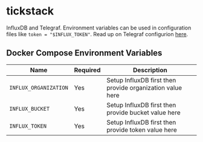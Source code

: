 # tickstack

InfluxDB and Telegraf. Environment variables can be used in configuration files like `token = "$INFLUX_TOKEN"`. Read up on Telegraf configurion [here](https://docs.influxdata.com/telegraf/v1.22/configuration/).

## Docker Compose Environment Variables

| Name | Required | Description
|---|---|---
| `INFLUX_ORGANIZATION` | Yes | Setup InfluxDB first then provide organization value here
| `INFLUX_BUCKET`       | Yes | Setup InfluxDB first then provide bucket value here
| `INFLUX_TOKEN`        | Yes | Setup InfluxDB first then provide token value here